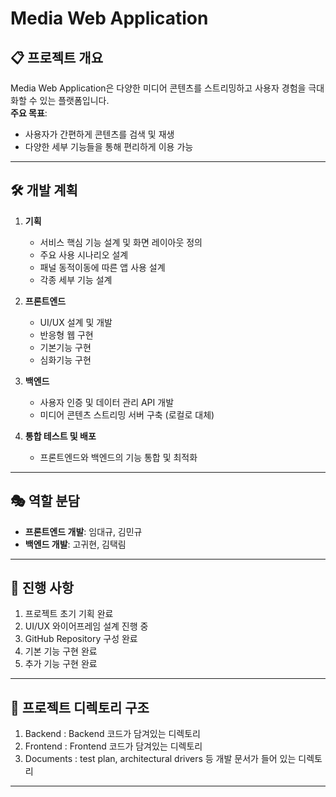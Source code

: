 # Media Web Application

## 📋 프로젝트 개요
Media Web Application은 다양한 미디어 콘텐츠를 스트리밍하고 사용자 경험을 극대화할 수 있는 플랫폼입니다.  
**주요 목표**:
- 사용자가 간편하게 콘텐츠를 검색 및 재생
- 다양한 세부 기능들을 통해 편리하게 이용 가능

---

## 🛠️ 개발 계획
1. **기획**  
   - 서비스 핵심 기능 설계 및 화면 레이아웃 정의  
   - 주요 사용 시나리오 설계
   - 패널 동적이동에 따른 앱 사용 설계
   - 각종 세부 기능 설계  

2. **프론트엔드**  
   - UI/UX 설계 및 개발  
   - 반응형 웹 구현
   - 기본기능 구현
   - 심화기능 구현

3. **백엔드**  
   - 사용자 인증 및 데이터 관리 API 개발  
   - 미디어 콘텐츠 스트리밍 서버 구축 (로컬로 대체)  

4. **통합 테스트 및 배포**  
   - 프론트엔드와 백엔드의 기능 통합 및 최적화  


---

## 🎭 역할 분담
- **프론트엔드 개발**: 임대규, 김민규  
- **백엔드 개발**: 고귀현, 김택림  

---

## 📌 진행 사항
1. 프로젝트 초기 기획 완료  
2. UI/UX 와이어프레임 설계 진행 중  
3. GitHub Repository 구성 완료
4. 기본 기능 구현 완료
5. 추가 기능 구현 완료
   
---

## 📂 프로젝트 디렉토리 구조
1. Backend : Backend 코드가 담겨있는 디렉토리
2. Frontend : Frontend 코드가 담겨있는 디렉토리
3. Documents : test plan, architectural drivers 등 개발 문서가 들어 있는 디렉토리

---
